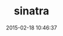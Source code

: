 ---
layout: post
title:  "sinatra"
repo:   "sinatra/sinatra"
date:   2015-02-18 10:46:37
gemurl: http://www.sinatrarb.com/
---